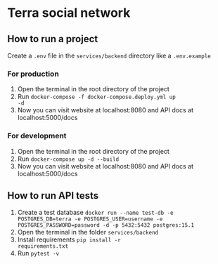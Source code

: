 # Terra social network

## How to run a project
Create a <code>.env</code> file in the <code>services/backend</code> directory like a <code>.env.example</code>

### For production

1. Open the terminal in the root directory of the project
2. Run <code>docker-compose -f docker-compose.deploy.yml up -d</code>
3. Now you can visit website at <a>localhost:8080</a> and API docs at <a>localhost:5000/docs</a>

### For development

1. Open the terminal in the root directory of the project
2. Run <code>docker-compose up -d --build</code>
3. Now you can visit website at <a>localhost:8080</a> and API docs at <a>localhost:5000/docs</a>

## How to run API tests

1. Create a test database <code>docker run --name test-db -e POSTGRES_DB=terra -e POSTGRES_USER=username -e POSTGRES_PASSWORD=password -d -p 5432:5432 postgres:15.1</code>
3. Open the terminal in the folder <code>services/backend</code>
4. Install requirements <code>pip install -r requirements.txt</code>
4. Run <code>pytest -v</code>
